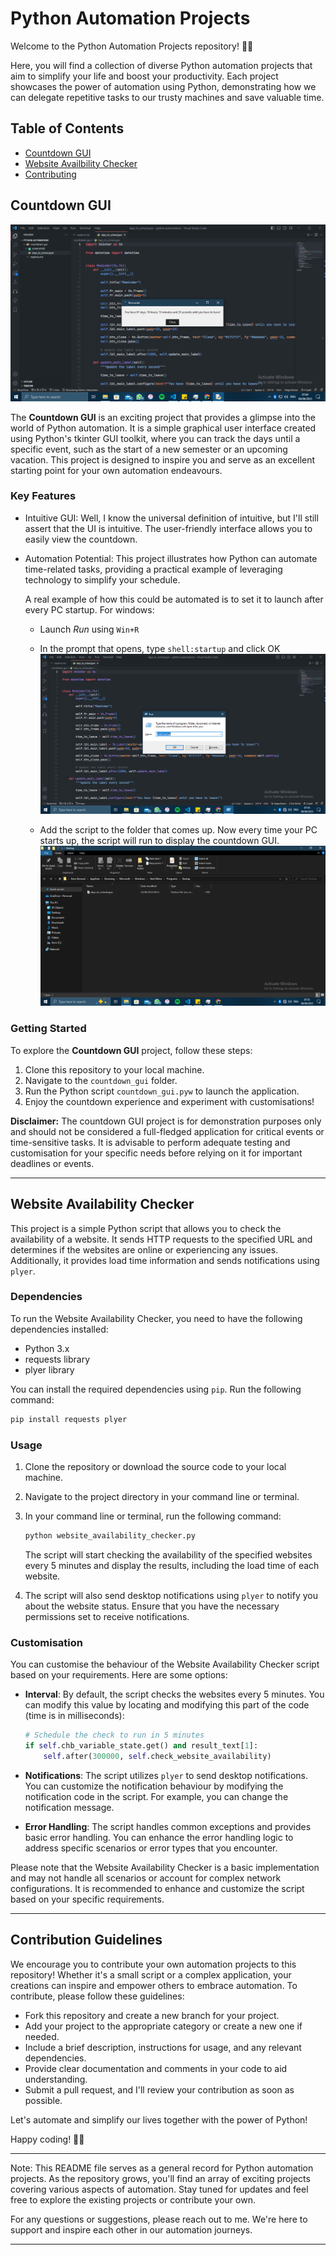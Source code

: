 # Python Automation Projects

Welcome to the Python Automation Projects repository! 🐍✨

Here, you will find a collection of diverse Python automation projects that aim to simplify your life and boost your productivity. Each project showcases the power of automation using Python, demonstrating how we can delegate repetitive tasks to our trusty machines and save valuable time.

## Table of Contents

- [Countdown GUI](#countdown-gui)
- [Website Availbility Checker](#website-availability-checker)
- [Contributing](#contribution-guidelines)


## Countdown GUI

![Countdown GUI](countdown_gui/screenshots/countdown_gui_screenshot.png)

The **Countdown GUI** is an exciting project that provides a glimpse into the world of Python automation. It is a simple graphical user interface created using Python's tkinter GUI toolkit, where you can track the days until a specific event, such as the start of a new semester or an upcoming vacation. This project is designed to inspire you and serve as an excellent starting point for your own automation endeavours.

### Key Features

- Intuitive GUI: Well, I know the universal definition of intuitive, but I'll still assert that the UI is intuitive. The user-friendly interface allows you to easily view the countdown.

- Automation Potential: This project illustrates how Python can automate time-related tasks, providing a practical example of leveraging technology to simplify your schedule.

    A real example of how this could be automated is to set it to launch after every PC startup. For windows:

    - Launch *Run* using `Win+R`
    - In the prompt that opens, type `shell:startup` and click OK
    ![Run Prompt](countdown_gui/screenshots/run_prompt.png)

    - Add the script to the folder that comes up. Now every time your PC starts up, the script will run to display the countdown GUI.
    ![Startup Folder](countdown_gui/screenshots/startup_folder.png)

### Getting Started

To explore the **Countdown GUI** project, follow these steps:

1. Clone this repository to your local machine.
2. Navigate to the `countdown_gui` folder.
3. Run the Python script `countdown_gui.pyw` to launch the application.
4. Enjoy the countdown experience and experiment with customisations!

**Disclaimer:** The countdown GUI project is for demonstration purposes only and should not be considered a full-fledged application for critical events or time-sensitive tasks. It is advisable to perform adequate testing and customisation for your specific needs before relying on it for important deadlines or events.

---

## Website Availability Checker

This project is a simple Python script that allows you to check the availability of a website. It sends HTTP requests to the specified URL and determines if the websites are online or experiencing any issues. Additionally, it provides load time information and sends notifications using `plyer`.

### Dependencies

To run the Website Availability Checker, you need to have the following dependencies installed:

- Python 3.x
- requests library
- plyer library

You can install the required dependencies using `pip`. Run the following command:

```python
pip install requests plyer
```

### Usage

1. Clone the repository or download the source code to your local machine.

2. Navigate to the project directory in your command line or terminal.

3. In your command line or terminal, run the following command:

   ```bash
   python website_availability_checker.py
   ```

   The script will start checking the availability of the specified websites every 5 minutes and display the results, including the load time of each website.

4. The script will also send desktop notifications using `plyer` to notify you about the website status. Ensure that you have the necessary permissions set to receive notifications.

### Customisation

You can customise the behaviour of the Website Availability Checker script based on your requirements. Here are some options:

- **Interval**: By default, the script checks the websites every 5 minutes. You can modify this value by locating and modifying this part of the code (time is in milliseconds):

    ```python
    # Schedule the check to run in 5 minutes
    if self.chb_variable_state.get() and result_text[1]:
        self.after(300000, self.check_website_availability)

    ```

- **Notifications**: The script utilizes `plyer` to send desktop notifications. You can customize the notification behaviour by modifying the notification code in the script. For example, you can change the notification message.

- **Error Handling**: The script handles common exceptions and provides basic error handling. You can enhance the error handling logic to address specific scenarios or error types that you encounter.

Please note that the Website Availability Checker is a basic implementation and may not handle all scenarios or account for complex network configurations. It is recommended to enhance and customize the script based on your specific requirements.

---

## Contribution Guidelines

We encourage you to contribute your own automation projects to this repository! Whether it's a small script or a complex application, your creations can inspire and empower others to embrace automation. To contribute, please follow these guidelines:

- Fork this repository and create a new branch for your project.
- Add your project to the appropriate category or create a new one if needed.
- Include a brief description, instructions for usage, and any relevant dependencies.
- Provide clear documentation and comments in your code to aid understanding.
- Submit a pull request, and I'll review your contribution as soon as possible.

Let's automate and simplify our lives together with the power of Python!

Happy coding! 🚀✨

---

Note: This README file serves as a general record for Python automation projects. As the repository grows, you'll find an array of exciting projects covering various aspects of automation. Stay tuned for updates and feel free to explore the existing projects or contribute your own.

For any questions or suggestions, please reach out to me. We're here to support and inspire each other in our automation journeys.

---

